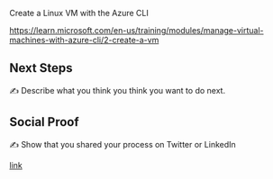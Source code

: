 Create a Linux VM with the Azure CLI


https://learn.microsoft.com/en-us/training/modules/manage-virtual-machines-with-azure-cli/2-create-a-vm 

## Next Steps

✍️ Describe what you think you think you want to do next.

## Social Proof

✍️ Show that you shared your process on Twitter or LinkedIn

[link](link)
